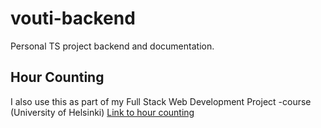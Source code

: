 # vouti-backend

Personal TS project backend and documentation.

## Hour Counting

I also use this as part of my Full Stack Web Development Project -course (University of Helsinki)
[Link to hour counting](https://docs.google.com/spreadsheets/d/1N_-diIFscFaFSQr2Wusd9jy6xcLmSNMgnguItnuv7Ks/edit?usp=sharing)
